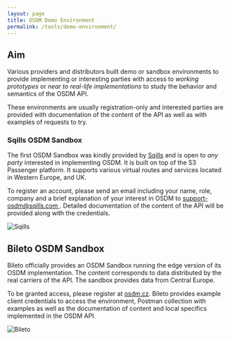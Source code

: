 ```yaml
---
layout: page
title: OSDM Demo Environment
permalink: /tools/demo-environment/
---
```


## Aim

Various providers and distributors built demo or sandbox environments to provide implementing or interesting parties  with access to _working prototypes_ or _near to real-life implementations_ to study the behavior and semantics of the OSDM API.

These environments are usually registration-only and interested parties are provided with documentation of the content of the API as well as with examples of requests to try.

### Sqills OSDM Sandbox

The first OSDM Sandbox was kindly provided by [Sqills](https://www.sqills.com) and is open to _any party_ interested in implementing OSDM. It is built on top of the S3 Passenger platform. It supports various virtual routes and services located in Western Europe, and UK.

To register an account, please send an email including your name, role, company
and a brief explanation of your interest in OSDM to
[support-osdm@sqills.com ](mailto:support-osdm@sqills.com). Detailed documentation of the content of the API will be provided along with the credentials.

![Sqills](../images/logo/Sqills-logo.png)

## Bileto OSDM Sandbox

Bileto officially provides an OSDM Sandbox running the edge version of its OSDM implementation. The content corresponds to data distributed by the real carriers of the API. The sandbox provides data from Central Europe.

To be granted access, please register at [osdm.cz](https://osdm.cz). Bileto provides example client credentials to access the environment, Postman collection with examples as well as the documentation of content and local specifics implemented in the OSDM API.

![Bileto](https://osdm.io/images/logo/bileto-logo.png)

